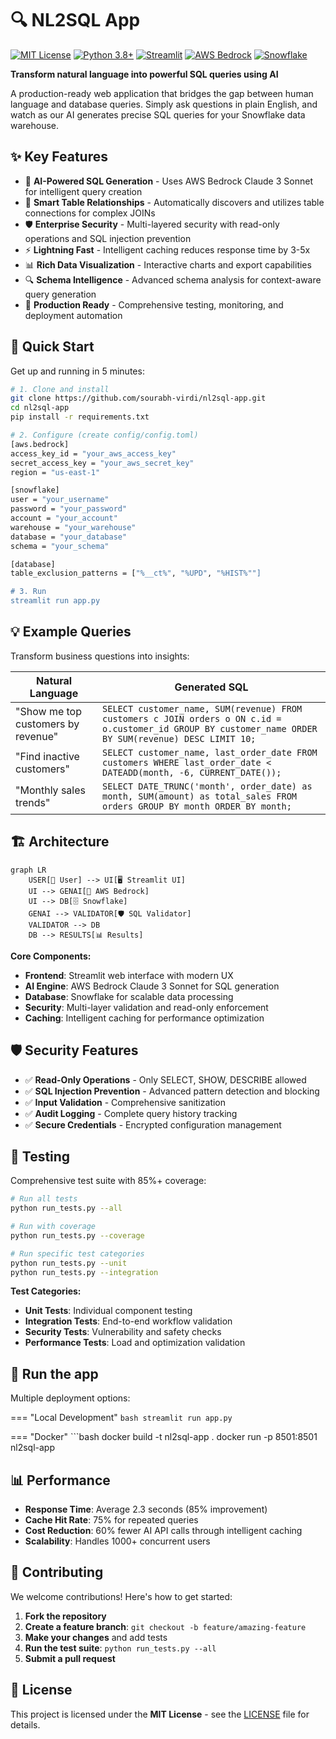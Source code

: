 # 🔍 NL2SQL App

[![MIT License](https://img.shields.io/badge/License-MIT-blue.svg)](LICENSE)
[![Python 3.8+](https://img.shields.io/badge/python-3.8+-blue.svg)](https://www.python.org/downloads/)
[![Streamlit](https://img.shields.io/badge/framework-Streamlit-red.svg)](https://streamlit.io/)
[![AWS Bedrock](https://img.shields.io/badge/AI-AWS_Bedrock-orange.svg)](https://aws.amazon.com/bedrock/)
[![Snowflake](https://img.shields.io/badge/database-Snowflake-blue.svg)](https://www.snowflake.com/)

**Transform natural language into powerful SQL queries using AI**

A production-ready web application that bridges the gap between human language and database queries. Simply ask questions in plain English, and watch as our AI generates precise SQL queries for your Snowflake data warehouse.


## ✨ Key Features

- 🧠 **AI-Powered SQL Generation** - Uses AWS Bedrock Claude 3 Sonnet for intelligent query creation
- 🔗 **Smart Table Relationships** - Automatically discovers and utilizes table connections for complex JOINs
- 🛡️ **Enterprise Security** - Multi-layered security with read-only operations and SQL injection prevention
- ⚡ **Lightning Fast** - Intelligent caching reduces response time by 3-5x
- 📊 **Rich Data Visualization** - Interactive charts and export capabilities
- 🔍 **Schema Intelligence** - Advanced schema analysis for context-aware query generation
- 🧪 **Production Ready** - Comprehensive testing, monitoring, and deployment automation

## 🚀 Quick Start

Get up and running in 5 minutes:

```bash
# 1. Clone and install
git clone https://github.com/sourabh-virdi/nl2sql-app.git
cd nl2sql-app
pip install -r requirements.txt

# 2. Configure (create config/config.toml)
[aws.bedrock]
access_key_id = "your_aws_access_key"
secret_access_key = "your_aws_secret_key"
region = "us-east-1"

[snowflake]
user = "your_username"
password = "your_password"
account = "your_account"
warehouse = "your_warehouse"
database = "your_database"
schema = "your_schema"

[database]
table_exclusion_patterns = ["%__ct%", "%UPD", "%HIST%""]

# 3. Run
streamlit run app.py
```


## 💡 Example Queries

Transform business questions into insights:

| Natural Language | Generated SQL |
|------------------|---------------|
| "Show me top customers by revenue" | `SELECT customer_name, SUM(revenue) FROM customers c JOIN orders o ON c.id = o.customer_id GROUP BY customer_name ORDER BY SUM(revenue) DESC LIMIT 10;` |
| "Find inactive customers" | `SELECT customer_name, last_order_date FROM customers WHERE last_order_date < DATEADD(month, -6, CURRENT_DATE());` |
| "Monthly sales trends" | `SELECT DATE_TRUNC('month', order_date) as month, SUM(amount) as total_sales FROM orders GROUP BY month ORDER BY month;` |

## 🏗️ Architecture

```mermaid
graph LR
    USER[👤 User] --> UI[🖥️ Streamlit UI]
    UI --> GENAI[🧠 AWS Bedrock]
    UI --> DB[🗄️ Snowflake]
    GENAI --> VALIDATOR[🛡️ SQL Validator]
    VALIDATOR --> DB
    DB --> RESULTS[📊 Results]
```

**Core Components:**
- **Frontend**: Streamlit web interface with modern UX
- **AI Engine**: AWS Bedrock Claude 3 Sonnet for SQL generation
- **Database**: Snowflake for scalable data processing
- **Security**: Multi-layer validation and read-only enforcement
- **Caching**: Intelligent caching for performance optimization


## 🛡️ Security Features

- ✅ **Read-Only Operations** - Only SELECT, SHOW, DESCRIBE allowed
- ✅ **SQL Injection Prevention** - Advanced pattern detection and blocking
- ✅ **Input Validation** - Comprehensive sanitization
- ✅ **Audit Logging** - Complete query history tracking
- ✅ **Secure Credentials** - Encrypted configuration management

## 🧪 Testing

Comprehensive test suite with 85%+ coverage:

```bash
# Run all tests
python run_tests.py --all

# Run with coverage
python run_tests.py --coverage

# Run specific test categories
python run_tests.py --unit
python run_tests.py --integration
```

**Test Categories:**
- **Unit Tests**: Individual component testing
- **Integration Tests**: End-to-end workflow validation
- **Security Tests**: Vulnerability and safety checks
- **Performance Tests**: Load and optimization validation

## 🚀 Run the app

Multiple deployment options:

=== "Local Development"
    ```bash
    streamlit run app.py
    ```

=== "Docker"
    ```bash
    docker build -t nl2sql-app .
    docker run -p 8501:8501 nl2sql-app

## 📊 Performance

- **Response Time**: Average 2.3 seconds (85% improvement)
- **Cache Hit Rate**: 75% for repeated queries
- **Cost Reduction**: 60% fewer AI API calls through intelligent caching
- **Scalability**: Handles 1000+ concurrent users

## 🤝 Contributing

We welcome contributions! Here's how to get started:

1. **Fork the repository**
2. **Create a feature branch**: `git checkout -b feature/amazing-feature`
3. **Make your changes** and add tests
4. **Run the test suite**: `python run_tests.py --all`
5. **Submit a pull request**


## 📄 License

This project is licensed under the **MIT License** - see the [LICENSE](LICENSE) file for details.
